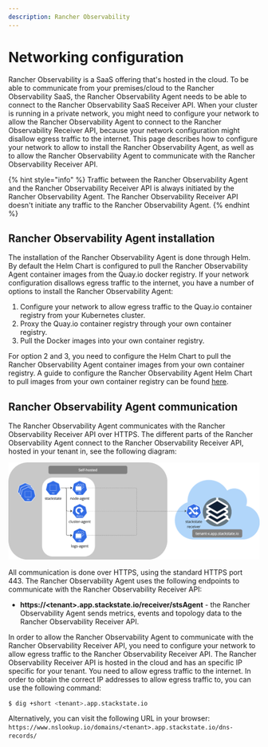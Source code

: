 ```yaml
---
description: Rancher Observability
---
```


# Networking configuration

Rancher Observability is a SaaS offering that's hosted in the cloud. To be able to communicate from your premises/cloud to the Rancher Observability SaaS, the Rancher Observability Agent needs to be able to connect to the Rancher Observability SaaS Receiver API.
When your cluster is running in a private network, you might need to configure your network to allow the Rancher Observability Agent to connect to the Rancher Observability Receiver API, because your network configuration might disallow egress traffic to the internet. This page describes how to configure your network to allow to install the Rancher Observability Agent, as well as to allow the Rancher Observability Agent to communicate with the Rancher Observability Receiver API.

{% hint style="info" %}
Traffic between the Rancher Observability Agent and the Rancher Observability Receiver API is always initiated by the Rancher Observability Agent. The Rancher Observability Receiver API doesn't initiate any traffic to the Rancher Observability Agent.
{% endhint %}

## Rancher Observability Agent installation

The installation of the Rancher Observability Agent is done through Helm. By default the Helm Chart is configured to pull the Rancher Observability Agent container images from the Quay.io docker registry. If your network configuration disallows egress traffic to the internet, you have a number of options to install the Rancher Observability Agent:

1. Configure your network to allow egress traffic to the Quay.io container registry from your Kubernetes cluster.
2. Proxy the Quay.io container registry through your own container registry.
3. Pull the Docker images into your own container registry.

For option 2 and 3, you need to configure the Helm Chart to pull the Rancher Observability Agent container images from your own container registry. A guide to configure the Rancher Observability Agent Helm Chart to pull images from your own container registry can be found [here](/setup/agent/k8s-custom-registry.md).


## Rancher Observability Agent communication

The Rancher Observability Agent communicates with the Rancher Observability Receiver API over HTTPS. The different parts of the Rancher Observability Agent connect to the Rancher Observability Receiver API, hosted in your tenant in, see the following diagram:

![Rancher Observability Agent communication](../.gitbook/assets/k8s/k8s-agent-communication.png)

All communication is done over HTTPS, using the standard HTTPS port 443. The Rancher Observability Agent uses the following endpoints to communicate with the Rancher Observability Receiver API:

* **https://&lt;tenant&gt;.app.stackstate.io/receiver/stsAgent** - the Rancher Observability Agent sends metrics, events and topology data to the Rancher Observability Receiver API.

In order to allow the Rancher Observability Agent to communicate with the Rancher Observability Receiver API, you need to configure your network to allow egress traffic to the Rancher Observability Receiver API. The Rancher Observability Receiver API is hosted in the cloud and has an specific IP specific for your tenant. You need to allow egress traffic to the internet. In order to obtain the correct IP addresses to allow egress traffic to, you can use the following command:

```bash
$ dig +short <tenant>.app.stackstate.io
```

Alternatively, you can visit the following URL in your browser: `https://www.nslookup.io/domains/<tenant>.app.stackstate.io/dns-records/`
